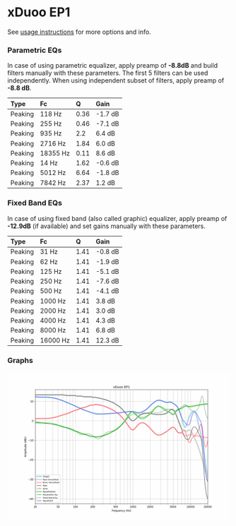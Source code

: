 # xDuoo EP1
See [usage instructions](https://github.com/jaakkopasanen/AutoEq#usage) for more options and info.

### Parametric EQs
In case of using parametric equalizer, apply preamp of **-8.8dB** and build filters manually
with these parameters. The first 5 filters can be used independently.
When using independent subset of filters, apply preamp of **-8.8 dB**.

| Type    | Fc       |    Q | Gain    |
|:--------|:---------|:-----|:--------|
| Peaking | 118 Hz   | 0.36 | -1.7 dB |
| Peaking | 255 Hz   | 0.46 | -7.1 dB |
| Peaking | 935 Hz   | 2.2  | 6.4 dB  |
| Peaking | 2716 Hz  | 1.84 | 6.0 dB  |
| Peaking | 18355 Hz | 0.11 | 8.6 dB  |
| Peaking | 14 Hz    | 1.62 | -0.6 dB |
| Peaking | 5012 Hz  | 6.64 | -1.8 dB |
| Peaking | 7842 Hz  | 2.37 | 1.2 dB  |

### Fixed Band EQs
In case of using fixed band (also called graphic) equalizer, apply preamp of **-12.9dB**
(if available) and set gains manually with these parameters.

| Type    | Fc       |    Q | Gain    |
|:--------|:---------|:-----|:--------|
| Peaking | 31 Hz    | 1.41 | -0.8 dB |
| Peaking | 62 Hz    | 1.41 | -1.9 dB |
| Peaking | 125 Hz   | 1.41 | -5.1 dB |
| Peaking | 250 Hz   | 1.41 | -7.6 dB |
| Peaking | 500 Hz   | 1.41 | -4.1 dB |
| Peaking | 1000 Hz  | 1.41 | 3.8 dB  |
| Peaking | 2000 Hz  | 1.41 | 3.0 dB  |
| Peaking | 4000 Hz  | 1.41 | 4.3 dB  |
| Peaking | 8000 Hz  | 1.41 | 6.8 dB  |
| Peaking | 16000 Hz | 1.41 | 12.3 dB |

### Graphs
![](./xDuoo%20EP1.png)